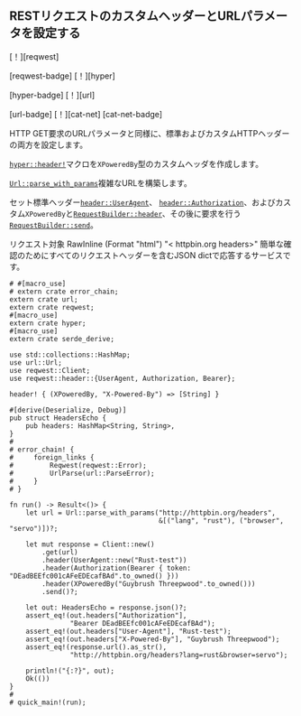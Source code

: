 ## <!--Set custom headers and URL parameters for a REST request--> RESTリクエストのカスタムヘッダーとURLパラメータを設定する

<!--[!][reqwest]-->
[！][reqwest]
<!--[reqwest-badge] [!][hyper]-->
[reqwest-badge] [！][hyper]
<!--[hyper-badge] [!][url]-->
[hyper-badge] [！][url]
<!--[url-badge] [!][cat-net]-->
[url-badge] [！][cat-net]
[cat-net-badge]
<!--Sets both standard and custom HTTP headers as well as URL parameters for a HTTP GET request.-->
HTTP GET要求のURLパラメータと同様に、標準およびカスタムHTTPヘッダーの両方を設定します。
<!--Creates a custom header of type `XPoweredBy` with [`hyper::header!`] macro.-->
[`hyper::header!`]マクロを`XPoweredBy`型のカスタムヘッダを作成します。

<!--Builds complex URL with [`Url::parse_with_params`].-->
[`Url::parse_with_params`]複雑なURLを構築します。
<!--Sets standard headers [`header::UserAgent`], [`header::Authorization`], and custom `XPoweredBy` with [`RequestBuilder::header`] then makes the request with [`RequestBuilder::send`].-->
セット標準ヘッダー[`header::UserAgent`]、 [`header::Authorization`]、およびカスタム`XPoweredBy`と[`RequestBuilder::header`]、その後に要求を行う[`RequestBuilder::send`]。

<!--The request targets-->
リクエスト対象
RawInline (Format "html") "< httpbin.org headers>" <!--service which responds with a JSON dict containing all request headers for easy verification.-->
簡単な確認のためにすべてのリクエストヘッダーを含むJSON dictで応答するサービスです。

```rust,no_run
# #[macro_use]
# extern crate error_chain;
extern crate url;
extern crate reqwest;
#[macro_use]
extern crate hyper;
#[macro_use]
extern crate serde_derive;

use std::collections::HashMap;
use url::Url;
use reqwest::Client;
use reqwest::header::{UserAgent, Authorization, Bearer};

header! { (XPoweredBy, "X-Powered-By") => [String] }

#[derive(Deserialize, Debug)]
pub struct HeadersEcho {
    pub headers: HashMap<String, String>,
}
#
# error_chain! {
#     foreign_links {
#         Reqwest(reqwest::Error);
#         UrlParse(url::ParseError);
#     }
# }

fn run() -> Result<()> {
    let url = Url::parse_with_params("http://httpbin.org/headers",
                                     &[("lang", "rust"), ("browser", "servo")])?;

    let mut response = Client::new()
        .get(url)
        .header(UserAgent::new("Rust-test"))
        .header(Authorization(Bearer { token: "DEadBEEfc001cAFeEDEcafBAd".to_owned() }))
        .header(XPoweredBy("Guybrush Threepwood".to_owned()))
        .send()?;

    let out: HeadersEcho = response.json()?;
    assert_eq!(out.headers["Authorization"],
               "Bearer DEadBEEfc001cAFeEDEcafBAd");
    assert_eq!(out.headers["User-Agent"], "Rust-test");
    assert_eq!(out.headers["X-Powered-By"], "Guybrush Threepwood");
    assert_eq!(response.url().as_str(),
               "http://httpbin.org/headers?lang=rust&browser=servo");

    println!("{:?}", out);
    Ok(())
}
#
# quick_main!(run);
```

<!--[`header::Authorization`]: https://doc.servo.org/hyper/header/struct.Authorization.html
 [`header::UserAgent`]: https://doc.servo.org/hyper/header/struct.UserAgent.html
 [`hyper::header!`]: https://doc.servo.org/hyper/macro.header.html
 [`RequestBuilder::header`]: https://docs.rs/reqwest/*/reqwest/struct.RequestBuilder.html#method.header
 [`RequestBuilder::send`]: https://docs.rs/reqwest/*/reqwest/struct.RequestBuilder.html#method.send
 [`Url::parse_with_params`]: https://docs.rs/url/*/url/struct.Url.html#method.parse_with_params
-->
[`header::Authorization`]: https://doc.servo.org/hyper/header/struct.Authorization.html
 [`header::UserAgent`]: https://doc.servo.org/hyper/header/struct.UserAgent.html
 [`hyper::header!`]: https://doc.servo.org/hyper/macro.header.html
 [`RequestBuilder::header`]: https://docs.rs/reqwest/*/reqwest/struct.RequestBuilder.html#method.header
 [`RequestBuilder::send`]: https://docs.rs/reqwest/*/reqwest/struct.RequestBuilder.html#method.send
 [`Url::parse_with_params`]: https://docs.rs/url/*/url/struct.Url.html#method.parse_with_params

